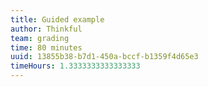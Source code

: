 ```yaml
---
title: Guided example
author: Thinkful
team: grading
time: 80 minutes
uuid: 13855b38-b7d1-450a-bccf-b1359f4d65e3
timeHours: 1.3333333333333333
---
```


<jupyter notebook-name="6.7.4 Survival Analysis" course-code="DSBC" />
